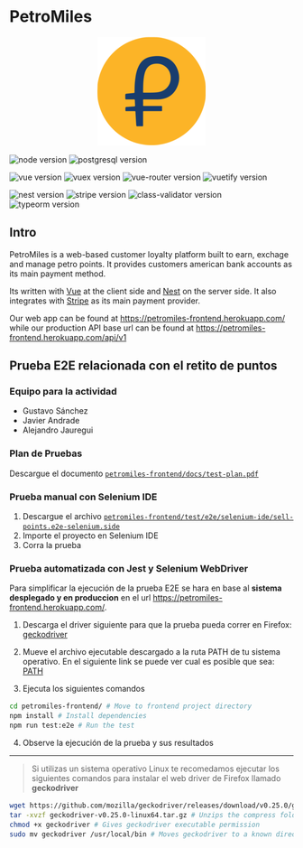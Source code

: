 # PetroMiles

<p align="center">
  <img 
  alt="PetroMiles Round Logo"
  width="192" src="petromiles-frontend/public/img/icons/android-chrome-192x192.png">
</p>

![node version](https://img.shields.io/badge/node-12.16.3-blue)
![postgresql version](https://img.shields.io/badge/postgresql-12.2-blue)

![vue version](https://img.shields.io/badge/vue-2.6.11-blue)
![vuex version](https://img.shields.io/badge/vuex-3.1.3-blue)
![vue-router version](https://img.shields.io/badge/vue--router-3.1.6-blue)
![vuetify version](https://img.shields.io/badge/vue-2.2.11-blue)

![nest version](https://img.shields.io/badge/nest-7.0.0-blue)
![stripe version](https://img.shields.io/badge/stripe-8.49.0-blue)
![class-validator version](https://img.shields.io/badge/class--validator-0.12.2-blue)
![typeorm version](https://img.shields.io/badge/typeorm-0.2.24-blue)

## Intro

PetroMiles is a web-based customer loyalty platform built to earn, exchage and manage petro points. It provides customers american bank accounts as its main payment method.

Its written with [Vue](https://vuejs.org/) at the client side and [Nest](https://nestjs.com/) on the server side. It also integrates with [Stripe](https://stripe.com/) as its main payment provider.

Our web app can be found at https://petromiles-frontend.herokuapp.com/ while our production API base url can be found at https://petromiles-frontend.herokuapp.com/api/v1

## Prueba E2E relacionada con el retito de puntos

### Equipo para la actividad

- Gustavo Sánchez
- Javier Andrade
- Alejandro Jauregui

### Plan de Pruebas

Descargue el documento [`petromiles-frontend/docs/test-plan.pdf`](https://github.com/gustavosr98/UCAB08-DS-Act04/tree/master/petromiles-frontend/docs/test-plan.pdf)

### Prueba manual con Selenium IDE

1. Descargue el archivo [`petromiles-frontend/test/e2e/selenium-ide/sell-points.e2e-selenium.side`](https://github.com/gustavosr98/UCAB08-DS-Act04/tree/master/petromiles-frontend/test/e2e/selenium-ide/sell-points.e2e-selenium.side)
2. Importe el proyecto en Selenium IDE
3. Corra la prueba

### Prueba automatizada con Jest y Selenium WebDriver

Para simplificar la ejecución de la prueba E2E se hara en base al **sistema desplegado y en produccion** en el url https://petromiles-frontend.herokuapp.com/.

1. Descarga el driver siguiente para que la prueba pueda correr en Firefox: [geckodriver](https://github.com/mozilla/geckodriver/releases/tag/v0.25.0)

2. Mueve el archivo ejecutable descargado a la ruta PATH de tu sistema operativo. En el siguiente link se puede ver cual es posible que sea: [PATH](https://en.wikipedia.org/wiki/PATH_%28variable%29)

3. Ejecuta los siguientes comandos

```bash
cd petromiles-frontend/ # Move to frontend project directory
npm install # Install dependencies
npm run test:e2e # Run the test
```

4. Observe la ejecución de la prueba y sus resultados

---

> Si utilizas un sistema operativo Linux te recomedamos ejecutar los siguientes comandos para instalar el web driver de Firefox llamado **geckodriver**

```bash
wget https://github.com/mozilla/geckodriver/releases/download/v0.25.0/geckodriver-v0.25.0-linux64.tar.gz # Downloads the webdriver
tar -xvzf geckodriver-v0.25.0-linux64.tar.gz # Unzips the compress folder
chmod +x geckodriver # Gives geckodriver executable permission
sudo mv geckodriver /usr/local/bin # Moves geckodriver to a known directory by $PATH
```

